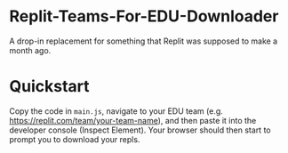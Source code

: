 # Replit-Teams-For-EDU-Downloader
A drop-in replacement for something that Replit was supposed to make a month ago.

# Quickstart
Copy the code in `main.js`, navigate to your EDU team (e.g. https://replit.com/team/your-team-name), and then paste it into the developer console (Inspect Element). Your browser should then start to prompt you to download your repls.
